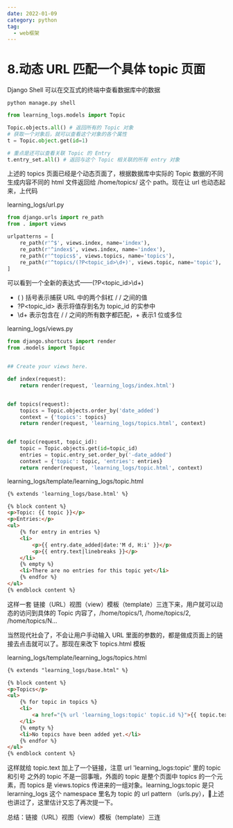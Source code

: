 ```yaml
---
date: 2022-01-09
category: python
tag:
  - web框架
---
```


# 8.动态 URL 匹配一个具体 topic 页面

Django Shell 可以在交互式的终端中查看数据库中的数据

```shell
python manage.py shell
```

```python
from learning_logs.models import Topic

Topic.objects.all() # 返回所有的 Topic 对象
# 获取一个对象后，就可以查看这个对象的各个属性
t = Topic.object.get(id=1)

# 重点是还可以查看关联 Topic 的 Entry
t.entry_set.all() # 返回与这个 Topic 相关联的所有 entry 对象
```

上述的 topics 页面已经是个动态页面了，根据数据库中实际的 Topic 数据的不同生成内容不同的 html 文件返回给 /home/topics/ 这个
path。现在让 url 也动态起来，上代码

learning_logs/url.py

```python
from django.urls import re_path
from . import views

urlpatterns = [
    re_path(r'^$', views.index, name='index'),
    re_path(r'^index$', views.index, name='index'),
    re_path(r'^topics$', views.topics, name='topics'),
    re_path(r'^topics/(?P<topic_id>\d+)', views.topic, name='topic'),
]

```

可以看到一个全新的表达式——(?P<topic_id>\d+)

+ ( ) 括号表示捕获 URL 中的两个斜杠 / / 之间的值
+ ?P<topic_id> 表示将值存到名为 topic_id 的实参中
+ \d+ 表示包含在 / / 之间的所有数字都匹配，+ 表示1 位或多位

learning_logs/views.py

```python
from django.shortcuts import render
from .models import Topic


## Create your views here.

def index(request):
    return render(request, 'learning_logs/index.html')


def topics(request):
    topics = Topic.objects.order_by('date_added')
    context = {'topics': topics}
    return render(request, 'learning_logs/topics.html', context)


def topic(request, topic_id):
    topic = Topic.objects.get(id=topic_id)
    entries = topic.entry_set.order_by('-date_added')
    context = {'topic': topic, 'entries': entries}
    return render(request, 'learning_logs/topic.html', context)

```

learning_logs/template/learning_logs/topic.html

```html
{% extends 'learning_logs/base.html' %}

{% block content %}
<p>Topic: {{ topic }}</p>
<p>Entries:</p>
<ul>
    {% for entry in entries %}
    <li>
        <p>{{ entry.date_added|date:'M d, H:i' }}</p>
        <p>{{ entry.text|linebreaks }}</p>
    </li>
    {% empty %}
    <li>There are no entries for this topic yet</li>
    {% endfor %}
</ul>
{% endblock content %}
```

这样一套 链接（URL）视图（view）模板（template）三连下来，用户就可以动态的访问到具体的 Topic 内容了，/home/topics/1,
/home/topics/2, /home/topics/N...

当然现代社会了，不会让用户手动输入 URL 里面的参数的，都是做成页面上的链接去点击就可以了。那现在来改下 topics.html 模板

learning_logs/template/learning_logs/topics.html

```html
{% extends "learning_logs/base.html" %}

{% block content %}
<p>Topics</p>
<ul>
    {% for topic in topics %}
    <li>
        <a href="{% url 'learning_logs:topic' topic.id %}">{{ topic.text }}</a>
    </li>
    {% empty %}
    <li>No topics have been added yet.</li>
    {% endfor %}
</ul>
{% endblock content %}


```

这样就给 topic.text 加上了一个链接，注意 url 'learning_logs:topic' 里的 topic 和引号 之外的 topic 不是一回事哦，外面的
topic 是整个页面中 topics 的一个元素，而 topics 是 views.topics 传进来的一组对象。learning_logs:topic 是只 lerarning_logs
这个 namespace 里名为 topic 的 url pattern （urls.py），上述也讲过了，这里估计又忘了再次提一下。

总结：链接（URL）视图（view）模板（template）三连
